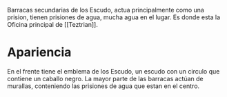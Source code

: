 Barracas secundarias de los Escudo, actua principalmente como una prision, tienen prisiones de agua, mucha agua en el lugar. Es donde esta la Oficina principal de [[Teztrian]].

# Apariencia
En el frente tiene el emblema de los Escudo, un escudo con un circulo que contiene un caballo negro.
La mayor parte de las barracas actúan de murallas, conteniendo las prisiones de agua que estan en el centro.

